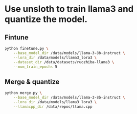 # Use unsloth to train llama3 and quantize the model.

## Fintune
```bash
python finetune.py \
    --base_model_dir /data/models/llama-3-8b-instruct \
    --lora_dir /data/models/llama3_lora3 \
    --dataset_dir /data/datasets/ruozhiba-llama3 \
    --num_train_epochs 5
```

## Merge & quantize
```bash
python merge.py \
    --base_model_dir /data/models/llama-3-8b-instruct \
    --lora_dir /data/models/llama3_lora3 \
    --llamacpp_dir /data/repos/llama.cpp
```
